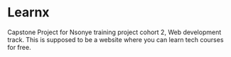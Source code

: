 # Learnx
Capstone Project for Nsonye training project cohort 2, Web development track. This is supposed to be a website where you can learn tech courses for free.
